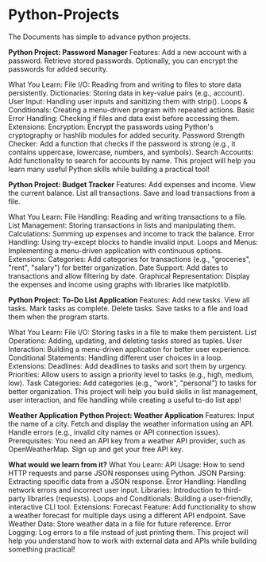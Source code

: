 # Python-Projects
The Documents has simple to advance python projects.

**Python Project: Password Manager**
Features:
Add a new account with a password.
Retrieve stored passwords.
Optionally, you can encrypt the passwords for added security.

What You Learn:
File I/O: Reading from and writing to files to store data persistently.
Dictionaries: Storing data in key-value pairs (e.g., account).
User Input: Handling user inputs and sanitizing them with strip().
Loops & Conditionals: Creating a menu-driven program with repeated actions.
Basic Error Handling: Checking if files and data exist before accessing them.
Extensions:
Encryption: Encrypt the passwords using Python's cryptography or hashlib modules for added security.
Password Strength Checker: Add a function that checks if the password is strong (e.g., it contains uppercase, lowercase, numbers, and symbols).
Search Accounts: Add functionality to search for accounts by name.
This project will help you learn many useful Python skills while building a practical tool!


**Python Project: Budget Tracker**
Features:
Add expenses and income.
View the current balance.
List all transactions.
Save and load transactions from a file.

What You Learn:
File Handling: Reading and writing transactions to a file.
List Management: Storing transactions in lists and manipulating them.
Calculations: Summing up expenses and income to track the balance.
Error Handling: Using try-except blocks to handle invalid input.
Loops and Menus: Implementing a menu-driven application with continuous options.
Extensions:
Categories: Add categories for transactions (e.g., "groceries", "rent", "salary") for better organization.
Date Support: Add dates to transactions and allow filtering by date.
Graphical Representation: Display the expenses and income using graphs with libraries like matplotlib.




**Python Project: To-Do List Application**
Features:
Add new tasks.
View all tasks.
Mark tasks as complete.
Delete tasks.
Save tasks to a file and load them when the program starts.

What You Learn:
File I/O: Storing tasks in a file to make them persistent.
List Operations: Adding, updating, and deleting tasks stored as tuples.
User Interaction: Building a menu-driven application for better user experience.
Conditional Statements: Handling different user choices in a loop.
Extensions:
Deadlines: Add deadlines to tasks and sort them by urgency.
Priorities: Allow users to assign a priority level to tasks (e.g., high, medium, low).
Task Categories: Add categories (e.g., "work", "personal") to tasks for better organization.
This project will help you build skills in list management, user interaction, and file handling while creating a useful to-do list app!





**Weather Application**
**Python Project: Weather Application**
Features:
Input the name of a city.
Fetch and display the weather information using an API.
Handle errors (e.g., invalid city names or API connection issues).
Prerequisites:
You need an API key from a weather API provider, such as OpenWeatherMap. Sign up and get your free API key.

**What would we learn from it?**
What You Learn:
API Usage: How to send HTTP requests and parse JSON responses using Python.
JSON Parsing: Extracting specific data from a JSON response.
Error Handling: Handling network errors and incorrect user input.
Libraries: Introduction to third-party libraries (requests).
Loops and Conditionals: Building a user-friendly, interactive CLI tool.
Extensions:
Forecast Feature: Add functionality to show a weather forecast for multiple days using a different API endpoint.
Save Weather Data: Store weather data in a file for future reference.
Error Logging: Log errors to a file instead of just printing them.
This project will help you understand how to work with external data and APIs while building something practical!